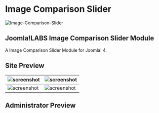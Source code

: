 Image Comparison Slider
====================
![Image-Comparison-Slider](https://user-images.githubusercontent.com/906604/91639107-82078d80-ea14-11ea-8a3c-038ee44981bc.png)

Joomla!LABS Image Comparison Slider Module
---------------------

A Image Comparison Slider Module for Joomla! 4.


Site Preview
---------------------

| ![screenshot](https://user-images.githubusercontent.com/906604/91639022-dbbb8800-ea13-11ea-8438-39a3d2e74c3e.png "Joomla!LABS Image Comparison Slider Module Site Screenshot")  | ![screenshot](https://user-images.githubusercontent.com/906604/91639168-107c0f00-ea15-11ea-88d5-b127486d5266.jpg "Joomla!LABS Image Comparison Slider Module Site Screenshot")  |
| ------------- | ------------- |
| ![screenshot](https://user-images.githubusercontent.com/906604/91639227-681a7a80-ea15-11ea-95e4-f785078376a5.jpg "Joomla!LABS Image Comparison Slider Module Site Screenshot")  | ![screenshot](https://user-images.githubusercontent.com/906604/91639233-736da600-ea15-11ea-9b06-acfa9ec8b4e4.png "Joomla!LABS Image Comparison Slider Module Site Screenshot")  |


Administrator Preview
---------------------

